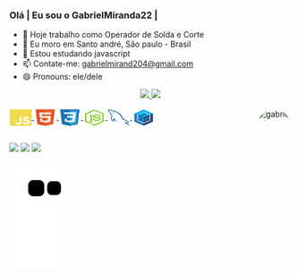 ### Olá | Eu sou o GabrielMiranda22 |

- 🔭 Hoje trabalho como Operador de Solda e Corte
- 🏡 Eu moro em Santo andré, São paulo - Brasil
- 🌱 Estou estudando javascript
- 📫 Contate-me: gabrielmirand204@gmail.com
- 😄 Pronouns: ele/dele

<div align="center">
  <a href="https://github.com/GabrielMiranda21">
  <img height="150em" src="https://github-readme-stats.vercel.app/api?username=GabrielMiranda21&show_icons=true&theme=tokyonight&include_all_commits=true&count_private=true"/>
  <img height="150em" src="https://github-readme-stats.vercel.app/api/top-langs/?username=GabrielMiranda21&layout=compact&langs_count=7&theme=tokyonight"/>
</div>

<div style="display: inline_block"><br>
  <img align="center" alt="Rafa-Js" height="30" width="40" src="https://raw.githubusercontent.com/devicons/devicon/master/icons/javascript/javascript-plain.svg">
  <img align="center" alt="Rafa-HTML" height="30" width="40" src="https://raw.githubusercontent.com/devicons/devicon/master/icons/html5/html5-original.svg">
  <img align="center" alt="Rafa-CSS" height="30" width="40" src="https://raw.githubusercontent.com/devicons/devicon/master/icons/css3/css3-original.svg">
  <img align="center" alt="Rafa-Csharp" height="30" width="40" src="https://raw.githubusercontent.com/devicons/devicon/master/icons/nodejs/nodejs-original.svg">
  <img align="center" alt="Rafa-Csharp" height="30" width="40" src="https://raw.githubusercontent.com/devicons/devicon/master/icons/mysql/mysql-original.svg">
  <img align="center" alt="Rafa-Csharp" height="30" width="40" src="https://raw.githubusercontent.com/devicons/devicon/master/icons/sequelize/sequelize-original.svg">
  <img align="right" alt="gabriel" height="150" style="border-radius:50px;" src="https://64.media.tumblr.com/095104bfbca432a2b7cc6d0398497122/tumblr_nhm274b0Of1u6y2l2o1_500.gifv?width=676&height=676">
</div>
  
##

<div> 
  <a href="https:https://www.instagram.com/_gabriel_246_/" target="_blank"><img src="https://img.shields.io/badge/-Instagram-%23E4405F?style=for-the-badge&logo=instagram&logoColor=white" target="_blank"></a>
  <a href = "gabrielmirand204@gmail.com"><img src="https://img.shields.io/badge/-Gmail-%23333?style=for-the-badge&logo=gmail&logoColor=white" target="_blank"></a>
  <a href="https://www.linkedin.com/in/gabriel-miranda-de-amorim-soares-363269205/" target="_blank"><img src="https://img.shields.io/badge/-LinkedIn-%230077B5?style=for-the-badge&logo=linkedin&logoColor=white" target="_blank"></a> 
 
  ![Snake animation](https://github.com/GabrielMiranda21/GabrielMiranda21/blob/output/github-contribution-grid-snake.svg)
  
</div>
